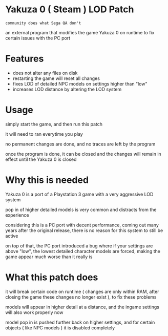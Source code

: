 # Yakuza 0 ( Steam ) LOD Patch
`community does what Sega QA don't`

an external program that modifies the game Yakuza 0 on runtime to fix certain issues with the PC port

# Features
* does not alter any files on disk
* restarting the game will reset all changes
* fixes LOD of detailed NPC models on settings higher than "low"
* increases LOD distance by altering the LOD system

# Usage
simply start the game, and then run this patch

it will need to ran everytime you play

no permanent changes are done, and no traces are left by the program

once the program is done, it can be closed and the changes will remain in effect until the Yakuza 0 is closed

# Why this is needed
Yakuza 0 is a port of a Playstation 3 game with a very aggressive LOD system

pop in of higher detailed models is very common and distracts from the experience

considering this is a PC port with decent performance, coming out many years after the original release, 
there is no reason for this system to still be active

on top of that, the PC port introduced a bug where if your settings are above "low", 
the lowest detailed character models are forced, making the game appear much worse than it really is

# What this patch does
it will break certain code on runtime ( changes are only within RAM, after closing the game these changes no longer exist ), to fix these problems

models will appear in higher detail at a distance, and the ingame settings will also work properly now

model pop in is pushed further back on higher settings, and for certain objects ( like NPC models ) it is disabled completely

